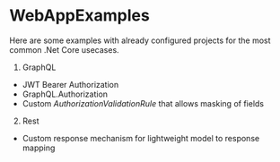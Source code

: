 # WebAppExamples
Here are some examples with already configured projects for the most common .Net Core usecases.

1. GraphQL
  - JWT Bearer Authorization
  - GraphQL.Authorization
  - Custom *AuthorizationValidationRule* that allows masking of fields
  
2. Rest
  - Custom response mechanism for lightweight model to response mapping 
